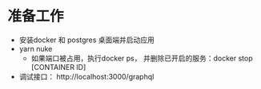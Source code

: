# 准备工作
- 安装docker 和 postgres 桌面端并启动应用
- yarn nuke
  - 如果端口被占用，执行docker ps， 并删除已开启的服务：docker stop [CONTAINER ID] 
- 调试接口： http://localhost:3000/graphql